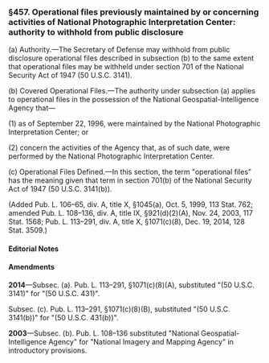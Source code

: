 ### §457. Operational files previously maintained by or concerning activities of National Photographic Interpretation Center: authority to withhold from public disclosure ###

(a) Authority.—The Secretary of Defense may withhold from public disclosure operational files described in subsection (b) to the same extent that operational files may be withheld under section 701 of the National Security Act of 1947 (50 U.S.C. 3141).

(b) Covered Operational Files.—The authority under subsection (a) applies to operational files in the possession of the National Geospatial-Intelligence Agency that—

(1) as of September 22, 1996, were maintained by the National Photographic Interpretation Center; or

(2) concern the activities of the Agency that, as of such date, were performed by the National Photographic Interpretation Center.

(c) Operational Files Defined.—In this section, the term "operational files" has the meaning given that term in section 701(b) of the National Security Act of 1947 (50 U.S.C. 3141(b)).

(Added Pub. L. 106–65, div. A, title X, §1045(a), Oct. 5, 1999, 113 Stat. 762; amended Pub. L. 108–136, div. A, title IX, §921(d)(2)(A), Nov. 24, 2003, 117 Stat. 1568; Pub. L. 113–291, div. A, title X, §1071(c)(8), Dec. 19, 2014, 128 Stat. 3509.)

#### **Editorial Notes** ####

#### Amendments ####

**2014**—Subsec. (a). Pub. L. 113–291, §1071(c)(8)(A), substituted "(50 U.S.C. 3141)" for "(50 U.S.C. 431)".

Subsec. (c). Pub. L. 113–291, §1071(c)(8)(B), substituted "(50 U.S.C. 3141(b))" for "(50 U.S.C. 431(b))".

**2003**—Subsec. (b). Pub. L. 108–136 substituted "National Geospatial-Intelligence Agency" for "National Imagery and Mapping Agency" in introductory provisions.
